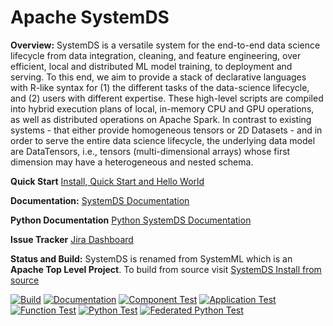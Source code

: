 <!--
{% comment %}
Licensed to the Apache Software Foundation (ASF) under one or more
contributor license agreements.  See the NOTICE file distributed with
this work for additional information regarding copyright ownership.
The ASF licenses this file to you under the Apache License, Version 2.0
(the "License"); you may not use this file except in compliance with
the License.  You may obtain a copy of the License at

http://www.apache.org/licenses/LICENSE-2.0

Unless required by applicable law or agreed to in writing, software
distributed under the License is distributed on an "AS IS" BASIS,
WITHOUT WARRANTIES OR CONDITIONS OF ANY KIND, either express or implied.
See the License for the specific language governing permissions and
limitations under the License.
{% end comment %}
-->

# Apache SystemDS 

**Overview:** SystemDS is a versatile system for the end-to-end data science lifecycle from data integration, cleaning,
and feature engineering, over efficient, local and distributed ML model training, to deployment and serving. To this
end, we aim to provide a stack of declarative languages with R-like syntax for (1) the different tasks of the data-science
lifecycle, and (2) users with different expertise. These high-level scripts are compiled into hybrid execution plans of
local, in-memory CPU and GPU operations, as well as distributed operations on Apache Spark. In contrast to existing
systems - that either provide homogeneous tensors or 2D Datasets - and in order to serve the entire data science lifecycle,
the underlying data model are DataTensors, i.e., tensors (multi-dimensional arrays) whose first dimension may have a
heterogeneous and nested schema.

**Quick Start** [Install, Quick Start and Hello World](https://apache.github.io/systemds/site/install.html)

**Documentation:** [SystemDS Documentation](https://apache.github.io/systemds/)

**Python Documentation** [Python SystemDS Documentation](https://apache.github.io/systemds/api/python/index.html)

**Issue Tracker** [Jira Dashboard](https://issues.apache.org/jira/secure/Dashboard.jspa?selectPageId=12335852)

**Status and Build:** SystemDS is renamed from SystemML which is an **Apache Top Level Project**.
To build from source visit [SystemDS Install from source](https://apache.github.io/systemds/site/install.html)
  
[![Build](https://github.com/apache/systemds/workflows/Build/badge.svg?branch=master&event=push)](https://github.com/apache/systemds/actions?query=workflow%3A%22Build%22+branch%3Amaster+event%3Apush)
[![Documentation](https://github.com/apache/systemds/workflows/Documentation/badge.svg?branch=master&event=push)](https://github.com/apache/systemds/actions?query=workflow%3ADocumentation+branch%3Amaster+event%3Apush)
[![Component Test](https://github.com/apache/systemds/workflows/Component%20Test/badge.svg?branch=master&event=push)](https://github.com/apache/systemds/actions?query=workflow%3A%22Component+Test%22+branch%3Amaster+event%3Apush)
[![Application Test](https://github.com/apache/systemds/workflows/Application%20Test/badge.svg?branch=master&event=push)](https://github.com/apache/systemds/actions?query=workflow%3A%22Application+Test%22+branch%3Amaster+event%3Apush)
[![Function Test](https://github.com/apache/systemds/workflows/Function%20Test/badge.svg?branch=master&event=push)](https://github.com/apache/systemds/actions?query=workflow%3A%22Function+Test%22+branch%3Amaster+event%3Apush)
[![Python Test](https://github.com/apache/systemds/workflows/Python%20Test/badge.svg?branch=master&event=push)](https://github.com/apache/systemds/actions?query=workflow%3A%22Python+Test%22+branch%3Amaster+event%3Apush)
[![Federated Python Test](https://github.com/apache/systemds/workflows/Federated%20Python%20Test/badge.svg?branch=master&event=push)](https://github.com/apache/systemds/actions?query=workflow%3A%22Federated+Python+Test%22+branch%3Amaster+event%3Apush)
